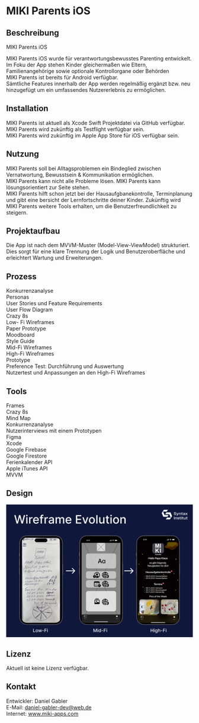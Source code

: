 # MIKI Parents iOS


## Beschreibung

MIKI Parents iOS

MIKI Parents iOS wurde für verantwortungsbewusstes Parenting entwickelt.
<br>
Im Foku der App stehen Kinder gleichermaßen wie Eltern, Familienangehörige sowie optionale Kontrollorgane oder Behörden
<br>
MIKI Parents ist bereits für Android verfügbar.
<br>
Sämtliche Features innerhalb der App werden regelmäßig ergänzt bzw. neu hinzugefügt um ein umfassendes Nutzererlebnis zu ermöglichen.


## Installation

MIKI Parents ist aktuell als Xcode Swift Projektdatei via GitHub verfügbar.
<br>
MIKI Parents wird zukünftig als Testflight verfügbar sein.
<br>
MIKI Parents wird zukünftig im Apple App Store für iOS verfügbar sein.


## Nutzung

MIKI Parents soll bei Alltagsproblemen ein Bindeglied zwischen Vernatwortung, Bewusstsein & Kommunikation ermöglichen.
<br>
MIKI Parents kann nicht alle Probleme lösen.
MIKI Parents kann lösungsorientiert zur Seite stehen.
<br>
MIKI Parents hilft schon jetzt bei der Hausaufgbanekontrolle, Terminplanung und gibt eine bersicht der Lernfortschritte deiner Kinder.
Zukünftig wird MIKI Parents weitere Tools erhalten, um die Benutzerfreundlichkeit zu steigern.


## Projektaufbau

Die App ist nach dem MVVM-Muster (Model-View-ViewModel) strukturiert.
Dies sorgt für eine klare Trennung der Logik und Benutzeroberfläche und erleichtert Wartung und Erweiterungen. 


## Prozess

Konkurrenzanalyse
<br>
Personas
<br>
User Stories und Feature Requirements
<br>
User Flow Diagram
<br>
Crazy 8s
<br>
Low- Fi Wireframes
<br>
Paper Prototype
<br>
Moodboard
<br>
Style Guide
<br>
Mid-Fi Wireframes
<br>
High-Fi Wireframes
<br>
Prototype
<br>
Preference Test: Durchführung und Auswertung
<br>
Nutzertest und Anpassungen an den High-Fi Wireframes


## Tools

Frames
<br>
Crazy 8s
<br>
Mind Map
<br>
Konkurrenzanalyse
<br>
Nutzerinterviews mit einem Prototypen
<br>
Figma
<br>
Xcode
<br>
Google Firebase
<br>
Google Firestore
<br>
Ferienkalender API
<br>
Apple iTunes API
<br>
MVVM


## Design
![Evolution Wireframes](wireframe-evolution.png)


## Lizenz
Aktuell ist keine Lizenz verfügbar.


## Kontakt

Entwickler: Daniel Gabler
<br>
E-Mail: daniel-gabler-dev@web.de
<br>
Internet: www.miki-apps.com






